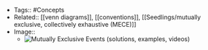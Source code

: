- Tags:: #Concepts
- Related:: [[venn diagrams]], [[conventions]], [[Seedlings/mutually exclusive, collectively exhaustive (MECE)]]
- Image::
    - ![Mutually Exclusive Events (solutions, examples, videos)](https://external-content.duckduckgo.com/iu/?u=http%3A%2F%2Fwww.onlinemathlearning.com%2Fimage-files%2Fprobability-mutually-exclusive.png&f=1&nofb=1)
